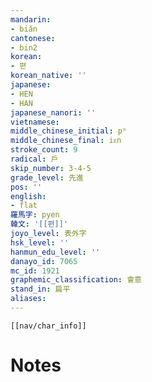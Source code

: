 ```yaml
---
mandarin:
- biǎn
cantonese:
- bin2
korean:
- 편
korean_native: ''
japanese:
- HEN
- HAN
japanese_nanori: ''
vietnamese:
middle_chinese_initial: pʰ
middle_chinese_final: iᴇn
stroke_count: 9
radical: 戶
skip_number: 3-4-5
grade_level: 先進
pos: ''
english:
- flat
羅馬字: pyen
韓文: '[[편]]'
joyo_level: 表外字
hsk_level: ''
hanmun_edu_level: ''
danayo_id: 7065
mc_id: 1921
graphemic_classification: 會意
stand_in: 扁平
aliases:
---
```

```meta-bind-embed
[[nav/char_info]]
```

# Notes
